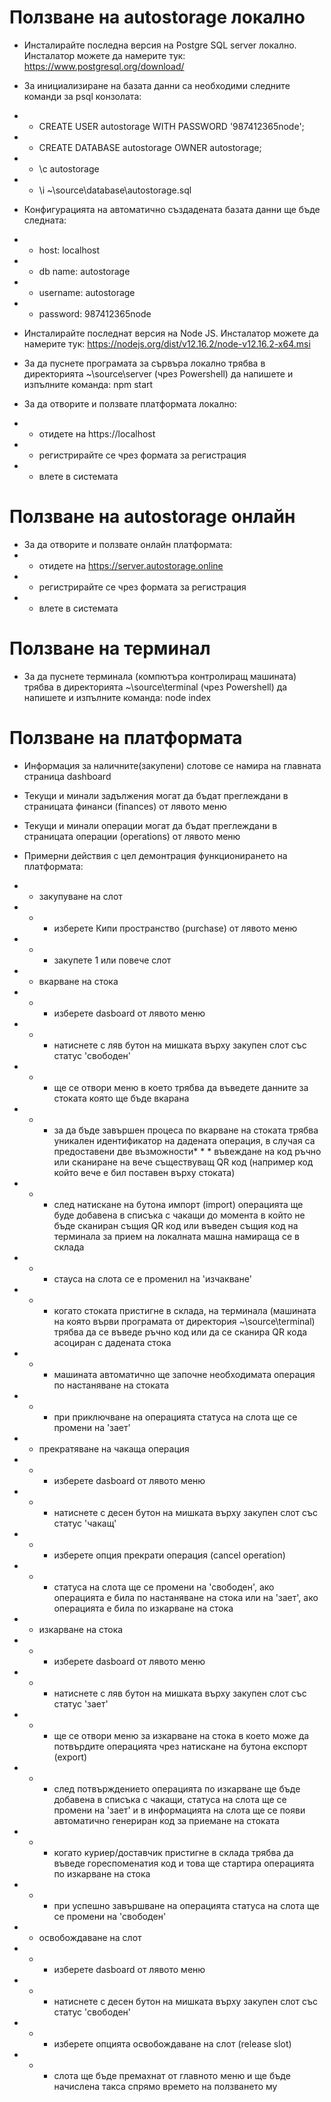 # Ползване на autostorage локално
* Инсталирайте последна версия на Postgre SQL server локално. Инсталатор можете да намерите тук: https://www.postgresql.org/download/

* За инициализиране на базата данни са необходими следните команди за psql конзолата:
* * CREATE USER autostorage WITH PASSWORD '987412365node';
* * CREATE DATABASE autostorage OWNER autostorage;
* * \c autostorage
* * \i ~\source\database\autostorage.sql

* Конфигурацията на автоматично създадената базата данни ще бъде следната:
* * host: localhost
* * db name: autostorage
* * username: autostorage
* * password: 987412365node

* Инсталирайте последнат версия на Node JS. Инсталатор можете да намерите тук: https://nodejs.org/dist/v12.16.2/node-v12.16.2-x64.msi

* За да пуснете програмата за сървъра локално трябва в директорията ~\source\server (чрез Powershell) да напишете и изпълните команда: npm start

* За да отворите и ползвате платформата локално:
* * отидете на https://localhost
* * регистрирайте се чрез формата за регистрация
* * влете в системата

# Ползване на autostorage онлайн
* За да отворите и ползвате онлайн платформата:
* * отидете на https://server.autostorage.online
* * регистрирайте се чрез формата за регистрация
* * влете в системата

# Ползване на терминал
* За да пуснете терминала (компютъра контролиращ машината) трябва в директорията ~\source\terminal (чрез Powershell) да напишете и изпълните команда: node index

# Ползване на платформата
* Информация за наличните(закупени) слотове се намира на главната страница dashboard

* Текущи и минали задължения могат да бъдат преглеждани в страницата финанси (finances) от лявото меню

* Текущи и минали операции могат да бъдат преглеждани в страницата операции (operations) от лявото меню

* Примерни действия с цел демонтрация функционирането на платформата:
* * закупуване на слот
* * * изберете Кипи пространство (purchase) от лявото меню
* * * закупете 1 или повече слот

* * вкарване на стока
* * * изберете dasboard от лявото меню
* * * натиснете с ляв бутон на мишката върху закупен слот със статус 'свободен'
* * * ще се отвори меню в което трябва да въведете данните за стоката която ще бъде вкарана
* * * за да бъде завършен процеса по вкарване на стоката трябва уникален идентификатор на дадената операция, в случая са предоставени две възможности* * * въвеждане на код ръчно или сканиране на вече съществуващ QR код (например код който вече е бил поставен върху стоката)
* * * след натискане на бутона импорт (import) операцията ще буде добавена в списъка с чакащи до момента в който не бъде сканиран същия QR код или въведен същия код на терминала за прием на локалната машна намираща се в склада
* * * стауса на слота се е променил на 'изчакване'
* * * когато стоката пристигне в склада, на терминала (машината на която върви програмата от директория ~\source\terminal) трябва да се въведе ръчно код или да се сканира QR кода асоциран с дадената стока
* * * машината автоматично ще започне необходимата операция по настаняване на стоката
* * * при приключване на операцията статуса на слота ще се промени на 'зает'

* * прекратяване на чакаща операция
* * * изберете dasboard от лявото меню
* * * натиснете с десен бутон на мишката върху закупен слот със статус 'чакащ'
* * * изберете опция прекрати операция (cancel operation)
* * * статуса на слота ще се промени на 'свободен', ако операцията е била по настаняване на стока или на 'зает', ако операцията е била по изкарване на стока

* * изкарване на стока
* * * изберете dasboard от лявото меню
* * * натиснете с ляв бутон на мишката върху закупен слот със статус 'зает'
* * * ще се отвори меню за изкарване на стока в което може да потвърдите операцията чрез натискане на бутона експорт (export)
* * * след потвърждението операцията по изкарване ще бъде добавена в списъка с чакащи, статуса на слота ще се промени на 'зает' и в информацията на слота ще се появи автоматично генериран код за приемане на стоката
* * * когато куриер/доставчик пристигне в склада трябва да въведе гореспоменатия код и това ще стартира операцията по изкарване на стока
* * * при успешно завършване на операцията статуса на слота ще се промени на 'свободен'
 
* * освобождаване на слот
* * * изберете dasboard от лявото меню
* * * натиснете с десен бутон на мишката върху закупен слот със статус 'свободен'
* * * изберете опцията освобождаване на слот (release slot)
* * * слота ще бъде премахнат от главното меню и ще бъде начислена такса спрямо времето на ползването му

